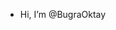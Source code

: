 - Hi, I’m @BugraOktay

<!---
BugraOktay/BugraOktay is a ✨ special ✨ repository because its `README.md` (this file) appears on your GitHub profile.
You can click the Preview link to take a look at your changes.
--->
